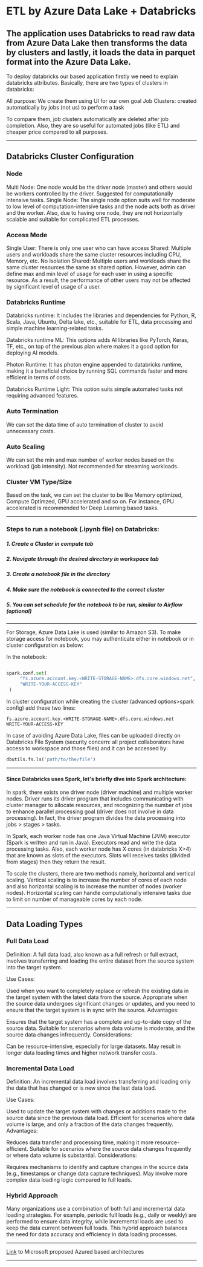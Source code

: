 # ETL by Azure Data Lake + Databricks

The application uses Databricks to read raw data from Azure Data Lake then transforms the data by clusters and lastly, it loads the data in parquet format into the Azure Data Lake.  
---------------------------------------------------------------------

To deploy databricks our based application firstly we need to explain databricks attributes. Basically, there are two types of clusters in databricks:

All purpose: We create them using UI for our own goal
Job Clusters: created automatically by jobs (not us) to perform a task

To compare them, job clusters automatically are deleted after job completion. Also, they are so useful for automated jobs (like ETL) and cheaper price compared to all purposes.
<hr>

## Databricks Cluster Configuration
### Node
Multi Node: One node would be the driver node (master) and others would be workers controlled by the driver. Suggested for computationally intensive tasks. 
Single Node: The single node option suits well for moderate to low level of computation-intensive tasks and the node acts both as driver and the worker. Also, due to having one node, they are not horizontally scalable and suitable for complicated ETL processes.

 ### Access Mode
 Single User: There is only one user who can have access
 Shared: Multiple users and workloads share the same cluster resources including CPU, Memory, etc.
 No Isolation Shared: Multiple users and workloads share the same cluster resources the same as shared option. However, admin can define max and min level of usage for each user in using a specific resource. As a result, the performance of other users may not be affected by significant level of usage of a user.

### Databricks Runtime
Databricks runtime: It includes the libraries and dependencies for Python, R, Scala, Java, Ubuntu, Delta lake, etc., suitable for ETL, data processing and simple machine learning-related tasks.

Databricks runtime ML: This options adds AI libraries like PyTorch, Keras, TF, etc., on top of the previous plan where makes it a good option for deploying AI models.

Photon Runtime: It has photon engine appended to databricks runtime, making it a beneficial choice by running SQL commands faster and more efficient in terms of costs.

Databricks Runtime Light: This option suits simple automated tasks not requiring advanced features. 

### Auto Termination
We can set the data time of auto termination of cluster to avoid unnecessary costs.

### Auto Scaling
We can set the min and max number of worker nodes based on the workload (job intensity). Not recommended for streaming workloads.

### Cluster VM Type/Size
Based on the task, we can set the cluster to be like Memory optimized, Compute Optimzed, GPU accelerated and so on. For instance, GPU accelerated is recommended for Deep Learning based tasks.

<hr>

<h3>Steps to run a notebook (.ipynb file) on Databricks:</h3>
<h5>1. Create a Cluster in compute tab</h5>
<h5>2. Navigate through the desired directory in workspace tab</h5>
<h5>3. Create a notebook file in the directory</h5>
<h5>4. Make sure the notebook is connected to the correct cluster</h5>
<h5>5. You can set schedule for the notebook to be run, similar to Airflow (optional)</h5>

<hr>

For Storage, Azure Data Lake is used (similar to Amazon S3). To make storage access for notebook, you may authenticate either in notebook or in cluster configuration as below:

In the notebook:
```python

spark.conf.set(
     "fs.azure.account.key.<WRITE-STORAGE-NAME>.dfs.core.windows.net",
     "WRITE-YOUR-ACCESS-KEY"
 )

```

In cluster configuration while creating the cluster (advanced options>spark config) add these two lines:

```
fs.azure.account.key.<WRITE-STORAGE-NAME>.dfs.core.windows.net
WRITE-YOUR-ACCESS-KEY
```
In case of avoiding Azure Data Lake, files can be uploaded directly on Databricks File System (security concern: all project collaborators have access to workspace and those files) and it can be accessed by:

```python
dbutils.fs.ls('path/to/the/file')
```

<hr> 
<h4>Since Databricks uses Spark, let's briefly dive into Spark architecture:</h4>
In spark, there exists one driver node (driver machine) and multiple worker nodes. Driver runs its driver program that includes communicating with cluster manager to allocate resources, and recognizing the number of jobs to enhance parallel processing goal (driver does not involve in data processing). In fact, the driver program divides the data processing into jobs > stages > tasks. 

In Spark, each worker node has one Java Virtual Machine (JVM) executor (Spark is written and run in Java). Executors read and write the data processing tasks. Also, each worker node has X cores (in databricks X>4) that are known as slots of the executors. Slots will receives tasks (divided from stages) then they return the result.

To scale the clusters, there are two methods namely, horizontal and vertical scaling. Vertical scaling is to increase the number of cores of each node and also horizontal scaling is to increase the number of nodes (worker nodes). Horizontal scaling can handle computationally intensive tasks due to limit on number of manageable cores by each node.
<hr>

<h2>Data Loading Types</h2>
<h3>Full Data Load</h3>
Definition: A full data load, also known as a full refresh or full extract, involves transferring and loading the entire dataset from the source system into the target system.

Use Cases:

Used when you want to completely replace or refresh the existing data in the target system with the latest data from the source.
Appropriate when the source data undergoes significant changes or updates, and you need to ensure that the target system is in sync with the source.
Advantages:

Ensures that the target system has a complete and up-to-date copy of the source data.
Suitable for scenarios where data volume is moderate, and the source data changes infrequently.
Considerations:

Can be resource-intensive, especially for large datasets.
May result in longer data loading times and higher network transfer costs.

<h3>Incremental Data Load</h3>

Definition: An incremental data load involves transferring and loading only the data that has changed or is new since the last data load.

Use Cases:

Used to update the target system with changes or additions made to the source data since the previous data load.
Efficient for scenarios where data volume is large, and only a fraction of the data changes frequently.
Advantages:

Reduces data transfer and processing time, making it more resource-efficient.
Suitable for scenarios where the source data changes frequently or where data volume is substantial.
Considerations:

Requires mechanisms to identify and capture changes in the source data (e.g., timestamps or change data capture techniques).
May involve more complex data loading logic compared to full loads.

<h3>Hybrid Approach</h3>

Many organizations use a combination of both full and incremental data loading strategies.
For example, periodic full loads (e.g., daily or weekly) are performed to ensure data integrity, while incremental loads are used to keep the data current between full loads.
This hybrid approach balances the need for data accuracy and efficiency in data loading processes.

<hr>

[Link](https://learn.microsoft.com/en-us/azure/architecture/browse/) to Microsoft proposed Azured based architectures

<hr>

